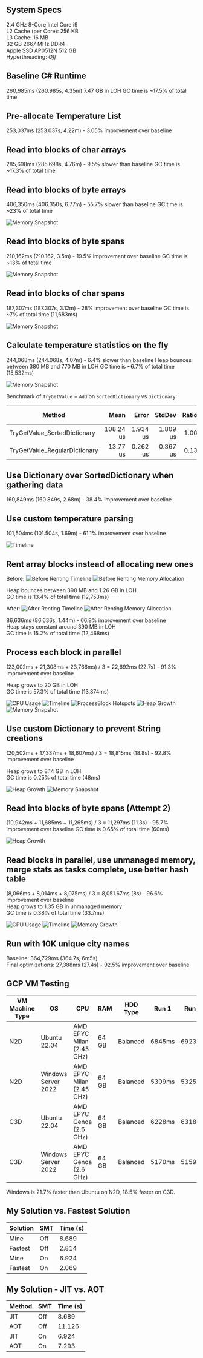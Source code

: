 
## System Specs

2.4 GHz 8-Core Intel Core i9\
L2 Cache (per Core): 256 KB\
L3 Cache:	16 MB\
32 GB 2667 MHz DDR4\
Apple SSD AP0512N 512 GB\
Hyperthreading: *Off*

## Baseline C# Runtime

260,985ms (260.985s, 4.35m)
7.47 GB in LOH
GC time is ~17.5% of total time

## Pre-allocate Temperature List

253,037ms (253.037s, 4.22m) - 3.05% improvement over baseline

## Read into blocks of char arrays

285,698ms (285.698s, 4.76m) - 9.5% slower than baseline
GC time is ~17.3% of total time

## Read into blocks of byte arrays

406,350ms (406.350s, 6.77m) - 55.7% slower than baseline
GC time is ~23% of total time

![Memory Snapshot](./assets/MemorySnapshot1.png)

## Read into blocks of byte spans

210,162ms (210.162, 3.5m) - 19.5% improvement over baseline
GC time is ~13% of total time

![Memory Snapshot](./assets/MemorySnapshot2.png)

## Read into blocks of char spans

187,307ms (187.307s, 3.12m) - 28% improvement over baseline
GC time is ~7% of total time (11,683ms)

![Memory Snapshot](./assets/MemorySnapshot3.png)

## Calculate temperature statistics on the fly

244,068ms (244.068s, 4.07m) - 6.4% slower than baseline
Heap bounces between 380 MB and 770 MB in LOH
GC time is ~6.7% of total time (15,532ms)

![Memory Snapshot](./assets/MemorySnapshot4.png)

Benchmark of `TryGetValue` + `Add` on `SortedDictionary` vs `Dictionary`:

| Method                        | Mean      | Error    | StdDev   | Ratio | Gen0   | Gen1   | Allocated | Alloc Ratio |
|------------------------------ |----------:|---------:|---------:|------:|-------:|-------:|----------:|------------:|
| TryGetValue_SortedDictionary  | 108.24 us | 1.934 us | 1.809 us |  1.00 | 2.6855 | 0.1221 |   22.7 KB |        1.00 |
| TryGetValue_RegularDictionary |  13.77 us | 0.262 us | 0.367 us |  0.13 | 2.6550 |      - |  21.79 KB |        0.96 |

## Use Dictionary over SortedDictionary when gathering data

160,849ms (160.849s, 2.68m) - 38.4% improvement over baseline

## Use custom temperature parsing

101,504ms (101.504s, 1.69m) - 61.1% improvement over baseline

![Timeline](./assets/Timeline1.png)

## Rent array blocks instead of allocating new ones

Before:
![Before Renting Timeline](./assets/BeforeRentTimeline.png)
![Before Renting Memory Allocation](./assets/BeforeRentMemoryAlloc.png)

Heap bounces between 390 MB and 1.26 GB in LOH\
GC time is 13.4% of total time (12,753ms)

After:
![After Renting Timeline](./assets/AfterRentTimeline.png)
![After Renting Memory Allocation](./assets/AfterRentMemoryAlloc.png)

86,636ms (86.636s, 1.44m) - 66.8% improvement over baseline\
Heap stays constant around 390 MB in LOH\
GC time is 15.2% of total time (12,468ms)

## Process each block in parallel

(23,002ms + 21,308ms + 23,766ms) / 3 = 22,692ms (22.7s) - 91.3% improvement over baseline

Heap grows to 20 GB in LOH\
GC time is 57.3% of total time (13,374ms)

![CPU Usage](./assets/MultiThreadingCpu1.png)
![Timeline](./assets/MultiThreadingTimeline1.png)
![ProcessBlock Hotspots](./assets/ProcessBlockHotspots.png)
![Heap Growth](./assets/MultiThreadingHeap1.png)
![Memory Snapshot](./assets/MultiThreadingMemorySnapshot.png)

## Use custom Dictionary to prevent String creations

(20,502ms + 17,337ms + 18,607ms) / 3 = 18,815ms (18.8s) - 92.8% improvement over baseline

Heap grows to 8.14 GB in LOH\
GC time is 0.25% of total time (48ms)

![Heap Growth](./assets/MultiThreadingHeap2.png)
![Memory Snapshot](./assets/MultiThreadingMemorySnapshot2.png)

## Read into blocks of byte spans (Attempt 2)

(10,942ms + 11,685ms + 11,265ms) / 3 = 11,297ms (11.3s) - 95.7% improvement over baseline
GC time is 0.65% of total time (60ms)

![Heap Growth](./assets/ByteSpanHeap.png)

## Read blocks in parallel, use unmanaged memory, merge stats as tasks complete, use better hash table

(8,066ms + 8,014ms + 8,075ms) / 3 = 8,051.67ms (8s) - 96.6% improvement over baseline\
Heap grows to 1.35 GB in unmanaged memory\
GC time is 0.38% of total time (33.7ms)

![CPU Usage](./assets/NativeConcurrentCpu.png)
![Timeline](./assets/NativeConcurrentBlockTimeline.png)
![Memory Growth](./assets/NativeMemoryGrowth.png)

## Run with 10K unique city names

Baseline: 364,729ms (364.7s, 6m5s)\
Final optimizations: 27,388ms (27.4s) - 92.5% improvement over baseline

## GCP VM Testing

| VM Machine Type | OS                  | CPU                       | RAM   | HDD Type | Run 1  | Run 2  | Run 3  | Run 4  | Run 5  | Avg (ms) | Avg (s) | $ / mo   | Compute Cost |
|-----------------|---------------------|---------------------------|-------|----------|--------|--------|--------|--------|--------|----------|---------|----------|--------------|
| N2D             | Ubuntu 22.04        | AMD EPYC Milan (2.45 GHz) | 64 GB | Balanced | 6845ms | 6923ms | 6918ms | 6936ms | 6848ms | 6894.0   | 6.89    | $508.43  | $0.0001110   |
| N2D             | Windows Server 2022 | AMD EPYC Milan (2.45 GHz) | 64 GB | Balanced | 5309ms | 5325ms | 5348ms | 5344ms | 5651ms | 5395.4   | 5.40    | $1045.71 | $0.0001789   |
| C3D             | Ubuntu 22.04        | AMD EPYC Genoa (2.6 GHz)  | 64 GB | Balanced | 6228ms | 6318ms | 6264ms | 6240ms | 6242ms | 6258.4   | 6.26    | $545.26  | $0.0001082   |
| C3D             | Windows Server 2022 | AMD EPYC Genoa (2.6 GHz)  | 64 GB | Balanced | 5170ms | 5159ms | 5047ms | 5056ms | 5078ms | 5102.0   | 5.10    | $1082.54 | $0.0001749   |

Windows is 21.7% faster than Ubuntu on N2D, 18.5% faster on C3D.

## My Solution vs. Fastest Solution

| Solution | SMT | Time (s) |
|----------|-----|----------|
| Mine     | Off | 8.689    |
| Fastest  | Off | 2.814    |
| Mine     | On  | 6.924    |
| Fastest  | On  | 2.069    |

## My Solution - JIT vs. AOT

| Method | SMT | Time (s) |
|--------|-----|----------|
| JIT    | Off | 8.689    |
| AOT    | Off | 11.126   |
| JIT    | On  | 6.924    |
| AOT    | On  | 7.293    |
